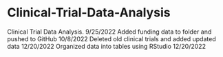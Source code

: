 # Clinical-Trial-Data-Analysis
Clinical Trial Data Analysis. 9/25/2022
Added funding data to folder and pushed to GitHub 10/8/2022
Deleted old clinical trials and added updated data 12/20/2022
Organized data into tables using RStudio 12/20/2022
